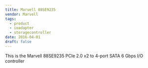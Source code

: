 ```yaml
---
title: Marvell 88SE9235
vendor: Marvell
tags:
  - product
  - ioadapter
  - storagecontroller
date: 2016-04-01
draft: false
---
```



This is the Marvell 88SE9235 PCIe 2.0 x2 to 4-port SATA 6 Gbps I/O controller
